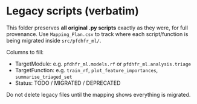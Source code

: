 ﻿# Legacy scripts (verbatim)

This folder preserves **all original .py scripts** exactly as they were, for full provenance.
Use `Mapping_Plan.csv` to track where each script/function is being migrated inside `src/pfdhfr_ml/`.

Columns to fill:
- TargetModule: e.g. `pfdhfr_ml.models.rf` or `pfdhfr_ml.analysis.triage`
- TargetFunction: e.g. `train_rf`, `plot_feature_importances`, `summarise_triaged_set`
- Status: TODO / MIGRATED / DEPRECATED

Do not delete legacy files until the mapping shows everything is migrated.
